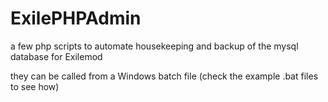 # ExilePHPAdmin
a few php scripts to automate housekeeping and backup of the mysql database for Exilemod


they can be called from a Windows batch file (check the example .bat files to see how)
